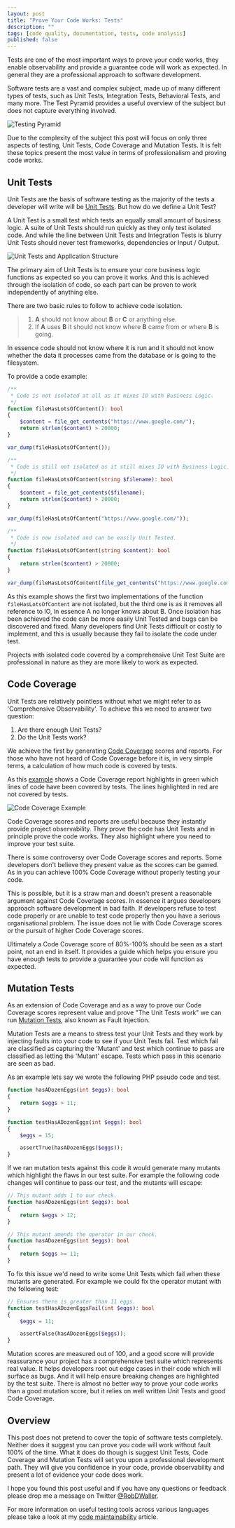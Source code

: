 ```yaml
---
layout: post
title: "Prove Your Code Works: Tests"
description: ""
tags: [code quality, documentation, tests, code analysis]
published: false
---
```

Tests are one of the most important ways to prove your code works, they enable observability and provide a guarantee code will work as expected. In general they are a professional approach to software development. 

Software tests are a vast and complex subject, made up of many different types of tests, such as Unit Tests, Integration Tests, Behavioral Tests, and many more. The Test Pyramid provides a useful overview of the subject but does not capture everything involved.

<img src="/assets/img/testing-pyramid.jpg" alt="Testing Pyramid">

Due to the complexity of the subject this post will focus on only three aspects of testing, Unit Tests, Code Coverage and Mutation Tests. It is felt these topics present the most value in terms of professionalism and proving code works.

## Unit Tests

Unit Tests are the basis of software testing as the majority of the tests a developer will write will be [Unit Tests](https://phpunit.de/). But how do we define a Unit Test? 

A Unit Test is a small test which tests an equally small amount of business logic. A suite of Unit Tests should run quickly as they only test isolated code. And while the line between Unit Tests and Integration Tests is blurry Unit Tests should never test frameworks, dependencies or Input / Output. 

<img src="/assets/img/application-structure.jpg" alt="Unit Tests and Application Structure">

The primary aim of Unit Tests is to ensure your core business logic functions as expected so you can prove it works. And this is achieved through the isolation of code, so each part can be proven to work independently of anything else.

There are two basic rules to follow to achieve code isolation.

> 1. **A** should not know about **B** or **C** or anything else.
> 2. If **A** uses **B** it should not know where **B** came from or where **B** is going.

In essence code should not know where it is run and it should not know whether the data it processes came from the database or is going to the filesystem. 

To provide a code example:

```php
/** 
 * Code is not isolated at all as it mixes IO with Business Logic.
 */
function fileHasLotsOfContent(): bool
{
    $content = file_get_contents("https://www.google.com/");
    return strlen($content) > 20000;
}

var_dump(fileHasLotsOfContent());

/** 
 * Code is still not isolated as it still mixes IO with Business Logic.
 */
function fileHasLotsOfContent(string $filename): bool
{
    $content = file_get_contents($filename);
    return strlen($content) > 20000;
}

var_dump(fileHasLotsOfContent("https://www.google.com/"));

/** 
 * Code is now isolated and can be easily Unit Tested.
 */
function fileHasLotsOfContent(string $content): bool
{
    return strlen($content) > 20000;
}

var_dump(fileHasLotsOfContent(file_get_contents("https://www.google.com/")));
```

As this example shows the first two implementations of the function `fileHasLotsOfContent` are not isolated, but the third one is as it removes all reference to IO, in essence A no longer knows about B. Once isolation has been achieved the code can be more easily Unit Tested and bugs can be discovered and fixed. Many developers find Unit Tests difficult or costly to implement, and this is usually because they fail to isolate the code under test.

Projects with isolated code covered by a comprehensive Unit Test Suite are professional in nature as they are more likely to work as expected.

## Code Coverage

Unit Tests are relatively pointless without what we might refer to as 'Comprehensive Observability'. To achieve this we need to answer two question:

1. Are there enough Unit Tests?
2. Do the Unit Tests work?

We achieve the first by generating [Code Coverage](https://codecov.io/) scores and reports. For those who have not heard of Code Coverage before it is, in very simple terms, a calculation of how much code is covered by tests.

As this [example](https://coveralls.io/builds/26689821/source?filename=src/Bundle/JoseFramework/Services/HeaderCheckerManager.php#L39) shows a Code Coverage report highlights in green which lines of code have been covered by tests. The lines highlighted in red are not covered by tests. 

<img src="/assets/img/code-coverage-2.jpg" alt="Code Coverage Example">

Code Coverage scores and reports are useful because they instantly provide project observability. They prove the code has Unit Tests and in principle prove the code works. They also highlight where you need to improve your test suite.

There is some controversy over Code Coverage scores and reports. Some developers don't believe they present value as the scores can be gamed. As in you can achieve 100% Code Coverage without properly testing your code. 

This is possible, but it is a straw man and doesn't present a reasonable argument against Code Coverage scores. In essence it argues developers approach software development in bad faith. If developers refuse to test code properly or are unable to test code properly then you have a serious organisational problem. The issue does not lie with Code Coverage scores or the pursuit of higher Code Coverage scores.

Ultimately a Code Coverage score of 80%-100% should be seen as a start point, not an end in itself. It provides a guide which helps you ensure you have enough tests to provide a guarantee your code will function as expected.

## Mutation Tests

As an extension of Code Coverage and as a way to prove our Code Coverage scores represent value and  prove "The Unit Tests work" we can run [Mutation Tests](https://infection.github.io/guide/), also known as Fault Injection.

Mutation Tests are a means to stress test your Unit Tests and they work by injecting faults into your code to see if your Unit Tests fail. Test which fail are classified as capturing the 'Mutant' and test which continue to pass are classified as letting the 'Mutant' escape. Tests which pass in this scenario are seen as bad.

As an example lets say we wrote the following PHP pseudo code and test.

```php
function hasADozenEggs(int $eggs): bool
{
    return $eggs > 11;
}

function testHasADozenEggs(int $eggs): bool
{
    $eggs = 15;

    assertTrue(hasADozenEggs($eggs));
}
```

If we ran mutation tests against this code it would generate many mutants which highlight the flaws in our test suite. For example the following code changes will continue to pass our test, and the mutants will escape:

```php
// This mutant adds 1 to our check.
function hasADozenEggs(int $eggs): bool
{
    return $eggs > 12;
}

// This mutant amends the operator in our check.
function hasADozenEggs(int $eggs): bool
{
    return $eggs >= 11;
}
```

To fix this issue we'd need to write some Unit Tests which fail when these mutants are generated. For example we could fix the operator mutant with the following test:

```php
// Ensures there is greater than 11 eggs.
function testHasADozenEggsFail(int $eggs): bool
{
    $eggs = 11;

    assertFalse(hasADozenEggs($eggs));
}
```

Mutation scores are measured out of 100, and a good score will provide reassurance your project has a comprehensive test suite which represents real value. It helps developers root out edge cases in their code which will surface as bugs. And it will help ensure breaking changes are highlighted by the test suite. There is almost no better way to prove your code works than a good mutation score, but it relies on well written Unit Tests and good Code Coverage.

## Overview

This post does not pretend to cover the topic of software tests completely. Neither does it suggest you can prove you code will work without fault 100% of the time. What it does do though is suggest Unit Tests, Code Coverage and Mutation Tests will set you upon a professional development path. They will give you confidence in your code, provide observability and present a lot of evidence your code does work.

I hope you found this post useful and if you have any questions or feedback please drop me a message on Twitter [@RobDWaller](https://twitter.com/RobDWaller).

For more information on useful testing tools across various languages please take a look at my [code maintainability](https://rbrt.wllr.info/2020/03/26/code-maintainability-test.html) article.